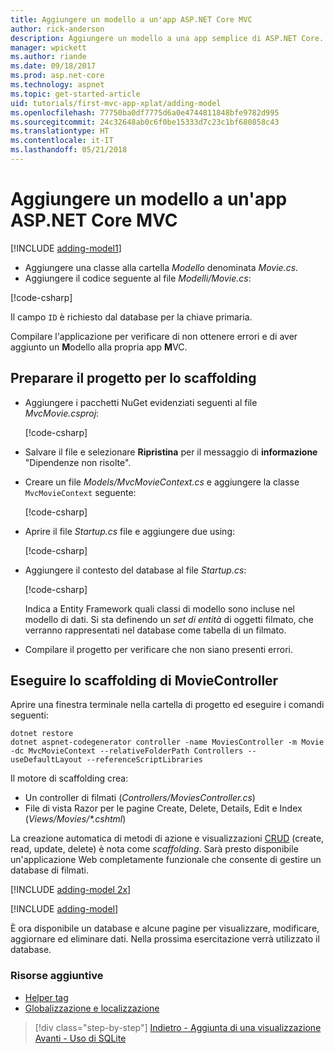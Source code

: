 ```yaml
---
title: Aggiungere un modello a un'app ASP.NET Core MVC
author: rick-anderson
description: Aggiungere un modello a una app semplice di ASP.NET Core.
manager: wpickett
ms.author: riande
ms.date: 09/18/2017
ms.prod: asp.net-core
ms.technology: aspnet
ms.topic: get-started-article
uid: tutorials/first-mvc-app-xplat/adding-model
ms.openlocfilehash: 77750ba0df7775d6a0e4744811848bfe9782d995
ms.sourcegitcommit: 24c32648ab0c6f0be15333d7c23c1bf680858c43
ms.translationtype: HT
ms.contentlocale: it-IT
ms.lasthandoff: 05/21/2018
---
```

# <a name="add-a-model-to-an-aspnet-core-mvc-app"></a>Aggiungere un modello a un'app ASP.NET Core MVC

[!INCLUDE [adding-model1](../../includes/mvc-intro/adding-model1.md)]

* Aggiungere una classe alla cartella *Modello* denominata *Movie.cs*.
* Aggiungere il codice seguente al file *Modelli/Movie.cs*:

[!code-csharp[](../../tutorials/first-mvc-app/start-mvc/sample/MvcMovie/Models/MovieNoEF.cs?name=snippet_1)]

Il campo `ID` è richiesto dal database per la chiave primaria. 

Compilare l'applicazione per verificare di non ottenere errori e di aver aggiunto un **M**odello alla propria app **M**VC.

## <a name="prepare-the-project-for-scaffolding"></a>Preparare il progetto per lo scaffolding

- Aggiungere i pacchetti NuGet evidenziati seguenti al file *MvcMovie.csproj*:
             
   [!code-csharp[](start-mvc/sample/MvcMovie/MvcMovie.csproj?highlight=7,10)]

- Salvare il file e selezionare **Ripristina** per il messaggio di **informazione** "Dipendenze non risolte".
- Creare un file *Models/MvcMovieContext.cs* e aggiungere la classe `MvcMovieContext` seguente:

   [!code-csharp[](start-mvc/sample/MvcMovie/Models/MvcMovieContext.cs)]
   
- Aprire il file *Startup.cs* file e aggiungere due using:

   [!code-csharp[](start-mvc/sample/MvcMovie/Startup.cs?name=snippet1&highlight=1,2)]

- Aggiungere il contesto del database al file *Startup.cs*:

   [!code-csharp[](start-mvc/sample/MvcMovie/Startup.cs?name=snippet2&highlight=6-7)]

  Indica a Entity Framework quali classi di modello sono incluse nel modello di dati. Si sta definendo un *set di entità* di oggetti filmato, che verranno rappresentati nel database come tabella di un filmato.

- Compilare il progetto per verificare che non siano presenti errori.

## <a name="scaffold-the-moviecontroller"></a>Eseguire lo scaffolding di MovieController

Aprire una finestra terminale nella cartella di progetto ed eseguire i comandi seguenti:

```
dotnet restore
dotnet aspnet-codegenerator controller -name MoviesController -m Movie -dc MvcMovieContext --relativeFolderPath Controllers --useDefaultLayout --referenceScriptLibraries 
```
Il motore di scaffolding crea:

* Un controller di filmati (*Controllers/MoviesController.cs*)
* File di vista Razor per le pagine Create, Delete, Details, Edit e Index (*Views/Movies/\*.cshtml*)

La creazione automatica di metodi di azione e visualizzazioni [CRUD](https://wikipedia.org/wiki/Create,_read,_update_and_delete) (create, read, update, delete) è nota come *scaffolding*. Sarà presto disponibile un'applicazione Web completamente funzionale che consente di gestire un database di filmati.

[!INCLUDE [adding-model 2x](../../includes/mvc-intro/adding-model2xp.md)]

[!INCLUDE [adding-model](../../includes/mvc-intro/adding-model3.md)]

È ora disponibile un database e alcune pagine per visualizzare, modificare, aggiornare ed eliminare dati. Nella prossima esercitazione verrà utilizzato il database.

### <a name="additional-resources"></a>Risorse aggiuntive

* [Helper tag](xref:mvc/views/tag-helpers/intro)
* [Globalizzazione e localizzazione](xref:fundamentals/localization)

> [!div class="step-by-step"]
> [Indietro - Aggiunta di una visualizzazione](adding-view.md)
> [Avanti - Uso di SQLite](working-with-sql.md)
